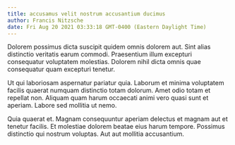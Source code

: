 ```yaml
---
title: accusamus velit nostrum accusantium ducimus
author: Francis Nitzsche
date: Fri Aug 20 2021 03:33:18 GMT-0400 (Eastern Daylight Time)
---
```

Dolorem possimus dicta suscipit quidem omnis dolorem aut. Sint alias distinctio veritatis earum commodi. Praesentium illum excepturi consequatur voluptatem molestias. Dolorem nihil dicta omnis quae consequatur quam excepturi tenetur.

 Ut qui laboriosam aspernatur pariatur quia. Laborum et minima voluptatem facilis quaerat numquam distinctio totam dolorum. Amet odio totam et repellat non. Aliquam quam harum occaecati animi vero quasi sunt et aperiam. Labore sed mollitia ut nemo.

 Quia quaerat et. Magnam consequuntur aperiam delectus et magnam aut et tenetur facilis. Et molestiae dolorem beatae eius harum tempore. Possimus distinctio qui nostrum voluptas. Aut aut mollitia accusantium.